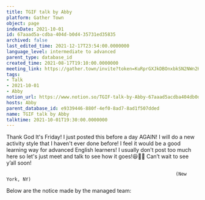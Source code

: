 ```yaml
---
title: TGIF talk by Abby
platform: Gather Town
object: page
indexDate: 2021-10-01
id: 67aaad5a-cdba-404d-b0d4-35731ed35835
archived: false
last_edited_time: 2021-12-17T23:54:00.0000000
language_level: intermediate to advanced
parent_type: database_id
created_time: 2021-08-17T19:10:00.0000000
meeting_link: https://gather.town/invite?token=KuRprGXJkDBOnxbkSN2NWn2HuHjwl9GJ
tags:
- Talk
- 2021-10-01
- Abby
notion_url: https://www.notion.so/TGIF-talk-by-Abby-67aaad5acdba404db0d435731ed35835
hosts: Abby
parent_database_id: e9339446-880f-4ef0-8ad7-8ad1f507dded
name: TGIF talk by Abby
talktime: 2021-10-01T19:30:00.0000000
---
```


Thank God It's Friday! I just posted this before a day AGAIN!
I will do a new activity style that I haven't ever done before! I feel it would be a good learning way for advanced English learners!
I usually don't post too much here so let's just meet and talk to see how it goes!😆👍🏻
Can’t wait to see y’all soon!


                                                                  (New York, NY)
                                                  



Below are the notice made by the managed team:


